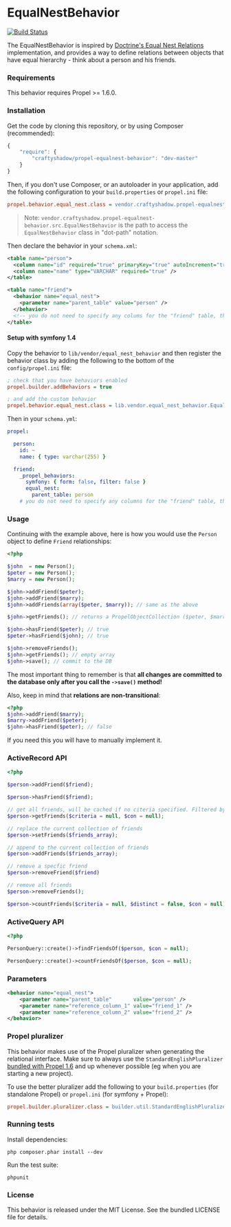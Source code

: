 EqualNestBehavior
================

[![Build Status](https://secure.travis-ci.org/CraftyShadow/EqualNestBehavior.png?branch=master)](http://travis-ci.org/CraftyShadow/EqualNestBehavior)

The EqualNestBehavior is inspired by [Doctrine's Equal Nest Relations](http://www.doctrine-project.org/documentation/manual/1_0/en/defining-models:relationships:join-table-associations:self-referencing-nest-relations:equal-nest-relations)
implementation, and provides a way to define relations between objects that have
equal hierarchy - think about a person and his friends.


### Requirements

This behavior requires Propel >= 1.6.0.


### Installation

Get the code by cloning this repository, or by using Composer (recommended):

```javascript
{
    "require": {
        "craftyshadow/propel-equalnest-behavior": "dev-master"
    }
}
```

Then, if you don't use Composer, or an autoloader in your application, add the
following configuration to your `build.properties` or `propel.ini` file:

```ini
propel.behavior.equal_nest.class = vendor.craftyshadow.propel-equalnest-behavior.src.EqualNestBehavior
```

> Note: `vendor.craftyshadow.propel-equalnest-behavior.src.EqualNestBehavior` is the path to access the `EqualNestBehavior` class in "dot-path" notation.


Then declare the behavior in your `schema.xml`:

```xml
<table name="person">
  <column name="id" required="true" primaryKey="true" autoIncrement="true" type="INTEGER" />
  <column name="name" type="VARCHAR" required="true" />
</table>

<table name="friend">
  <behavior name="equal_nest">
    <parameter name="parent_table" value="person" />
  </behavior>
  <!-- you do not need to specify any colums for the "friend" table, the behavior will add them automatically -->
</table>
```


#### Setup with symfony 1.4

Copy the behavior to `lib/vendor/equal_nest_behavior` and then register the
behavior class by adding the following to the bottom of the `config/propel.ini`
file:

```ini
; check that you have behaviors enabled
propel.builder.addBehaviors = true

; and add the custom behavior
propel.behavior.equal_nest.class = lib.vendor.equal_nest_behavior.EqualNestBehavior
```

Then in your `schema.yml`:

```yaml
propel:

  person:
    id: ~
    name: { type: varchar(255) }

  friend:
    _propel_behaviors:
      symfony: { form: false, filter: false }
      equal_nest:
        parent_table: person
    # you do not need to specify any columns for the "friend" table, the behavior will add them automatically
```


### Usage

Continuing with the example above, here is how you would use the `Person` object
to define `Friend` relationships:

```php
<?php

$john  = new Person();
$peter = new Person();
$marry = new Person();

$john->addFriend($peter);
$john->addFriend($marry);
$john->addFriends(array($peter, $marry)); // same as the above

$john->getFriends(); // returns a PropelObjectCollection ($peter, $marry)

$john->hasFriend($peter); // true
$peter->hasFriend($john); // true

$john->removeFriends();
$john->getFriends(); // empty array
$john->save(); // commit to the DB
```

The most important thing to remember is that **all changes are committed to the
database only after you call the `->save()` method!**

Also, keep in mind that **relations are non-transitional**:

```php
<?php
$john->addFriend($marry);
$marry->addFriend($peter);
$john->hasFriend($peter); // false
```

If you need this you will have to manually implement it.


### ActiveRecord API

```php
<?php

$person->addFriend($friend);

$person->hasFriend($friend);

// get all friends, will be cached if no citeria specified. Filtered by the criteria otherwize
$person->getFriends($criteria = null, $con = null);

// replace the current collection of friends
$person->setFriends($friends_array);

// append to the current collection of friends
$person->addFriends($friends_array);

// remove a specfic friend
$person->removeFriend($friend)

// remove all friends
$person->removeFriends();

$person->countFriends($criteria = null, $distinct = false, $con = null);
```


### ActiveQuery API

```php
<?php

PersonQuery::create()->findFriendsOf($person, $con = null);

PersonQuery::create()->countFriendsOf($person, $con = null);
```


### Parameters

```xml
<behavior name="equal_nest">
    <parameter name="parent_table"       value="person" />
    <parameter name="reference_column_1" value="friend_1" />
    <parameter name="reference_column_2" value="friend_2" />
</behavior>
```


### Propel pluralizer

This behavior makes use of the Propel pluralizer when generating the relational
interface. Make sure to always use the `StandardEnglishPluralizer`
[bundled with Propel 1.6](http://propel.posterous.com/propel-gets-better-at-naming-things)
and up whenever possible (eg when you are starting a new project).

To use the better pluralizer add the following to your `build.properties` (for
standalone Propel) or `propel.ini` (for symfony + Propel):

```ini
propel.builder.pluralizer.class = builder.util.StandardEnglishPluralizer
```


### Running tests

Install dependencies:

    php composer.phar install --dev

Run the test suite:

    phpunit


### License

This behavior is released under the MIT License. See the bundled LICENSE file for details.
